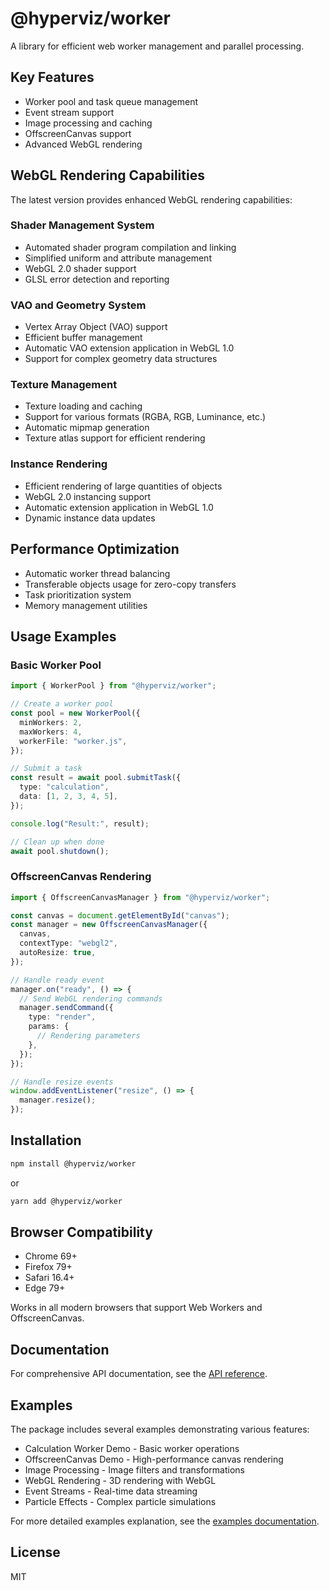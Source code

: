 # @hyperviz/worker

A library for efficient web worker management and parallel processing.

## Key Features

- Worker pool and task queue management
- Event stream support
- Image processing and caching
- OffscreenCanvas support
- Advanced WebGL rendering

## WebGL Rendering Capabilities

The latest version provides enhanced WebGL rendering capabilities:

### Shader Management System

- Automated shader program compilation and linking
- Simplified uniform and attribute management
- WebGL 2.0 shader support
- GLSL error detection and reporting

### VAO and Geometry System

- Vertex Array Object (VAO) support
- Efficient buffer management
- Automatic VAO extension application in WebGL 1.0
- Support for complex geometry data structures

### Texture Management

- Texture loading and caching
- Support for various formats (RGBA, RGB, Luminance, etc.)
- Automatic mipmap generation
- Texture atlas support for efficient rendering

### Instance Rendering

- Efficient rendering of large quantities of objects
- WebGL 2.0 instancing support
- Automatic extension application in WebGL 1.0
- Dynamic instance data updates

## Performance Optimization

- Automatic worker thread balancing
- Transferable objects usage for zero-copy transfers
- Task prioritization system
- Memory management utilities

## Usage Examples

### Basic Worker Pool

```typescript
import { WorkerPool } from "@hyperviz/worker";

// Create a worker pool
const pool = new WorkerPool({
  minWorkers: 2,
  maxWorkers: 4,
  workerFile: "worker.js",
});

// Submit a task
const result = await pool.submitTask({
  type: "calculation",
  data: [1, 2, 3, 4, 5],
});

console.log("Result:", result);

// Clean up when done
await pool.shutdown();
```

### OffscreenCanvas Rendering

```typescript
import { OffscreenCanvasManager } from "@hyperviz/worker";

const canvas = document.getElementById("canvas");
const manager = new OffscreenCanvasManager({
  canvas,
  contextType: "webgl2",
  autoResize: true,
});

// Handle ready event
manager.on("ready", () => {
  // Send WebGL rendering commands
  manager.sendCommand({
    type: "render",
    params: {
      // Rendering parameters
    },
  });
});

// Handle resize events
window.addEventListener("resize", () => {
  manager.resize();
});
```

## Installation

```bash
npm install @hyperviz/worker
```

or

```bash
yarn add @hyperviz/worker
```

## Browser Compatibility

- Chrome 69+
- Firefox 79+
- Safari 16.4+
- Edge 79+

Works in all modern browsers that support Web Workers and OffscreenCanvas.

## Documentation

For comprehensive API documentation, see the [API reference](https://github.com/heartyoh/hyperviz/blob/main/docs/api.md).

## Examples

The package includes several examples demonstrating various features:

- Calculation Worker Demo - Basic worker operations
- OffscreenCanvas Demo - High-performance canvas rendering
- Image Processing - Image filters and transformations
- WebGL Rendering - 3D rendering with WebGL
- Event Streams - Real-time data streaming
- Particle Effects - Complex particle simulations

For more detailed examples explanation, see the [examples documentation](https://github.com/heartyoh/hyperviz/blob/main/docs/examples.md).

## License

MIT
